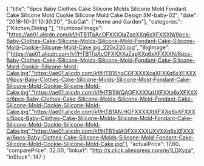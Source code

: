 {
	"title": "6pcs Baby Clothes Cake Silicone Molds Silicone Mold Fondant Cake Silicone Mold Cookie Silicone Mold Cake Design SM-baby-02",
	"date": "2018-10-31 10:30:20",
	"SubCat": ["Home and Garden"],
	"categories": ["Kitchen,Dining "],
	"thumbnailImage": "https://ae01.alicdn.com/kf/HTB1TpAcOFXXXXaZapXXq6xXFXXXN/6pcs-Baby-Clothes-Cake-Silicone-Molds-Silicone-Mold-Fondant-Cake-Silicone-Mold-Cookie-Silicone-Mold-Cake.jpg_220x220.jpg",
	"BigImage": ["https://ae01.alicdn.com/kf/HTB1TpAcOFXXXXaZapXXq6xXFXXXN/6pcs-Baby-Clothes-Cake-Silicone-Molds-Silicone-Mold-Fondant-Cake-Silicone-Mold-Cookie-Silicone-Mold-Cake.jpg","https://ae01.alicdn.com/kf/HTB16hoCOFXXXXcaXFXXq6xXFXXXt/6pcs-Baby-Clothes-Cake-Silicone-Molds-Silicone-Mold-Fondant-Cake-Silicone-Mold-Cookie-Silicone-Mold-Cake.jpg","https://ae01.alicdn.com/kf/HTB1lWQAOFXXXXaUXFXXq6xXFXXXo/6pcs-Baby-Clothes-Cake-Silicone-Molds-Silicone-Mold-Fondant-Cake-Silicone-Mold-Cookie-Silicone-Mold-Cake.jpg","https://ae01.alicdn.com/kf/HTB1AN.HOFXXXXXtXFXXq6xXFXXXs/6pcs-Baby-Clothes-Cake-Silicone-Molds-Silicone-Mold-Fondant-Cake-Silicone-Mold-Cookie-Silicone-Mold-Cake.jpg","https://ae01.alicdn.com/kf/HTB1IsIAOFXXXXXUXVXXq6xXFXXXw/6pcs-Baby-Clothes-Cake-Silicone-Molds-Silicone-Mold-Fondant-Cake-Silicone-Mold-Cookie-Silicone-Mold-Cake.jpg"],
	"actualPrice": 17.60,
	"comparePrice": 32.00,
	"linkurl": "http://s.click.aliexpress.com/e/1LDXyza",
	"inStock": 147
}
